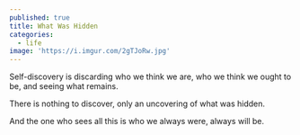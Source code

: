 ```yaml
---
published: true
title: What Was Hidden
categories:
  - life
image: 'https://i.imgur.com/2gTJoRw.jpg'
---
```

Self-discovery
is discarding who we think we are,
who we think we ought to be,
and seeing what remains.

There is nothing to discover,
only an uncovering
of what was hidden.

And the one who sees all this
is who we always were,
always will be.
